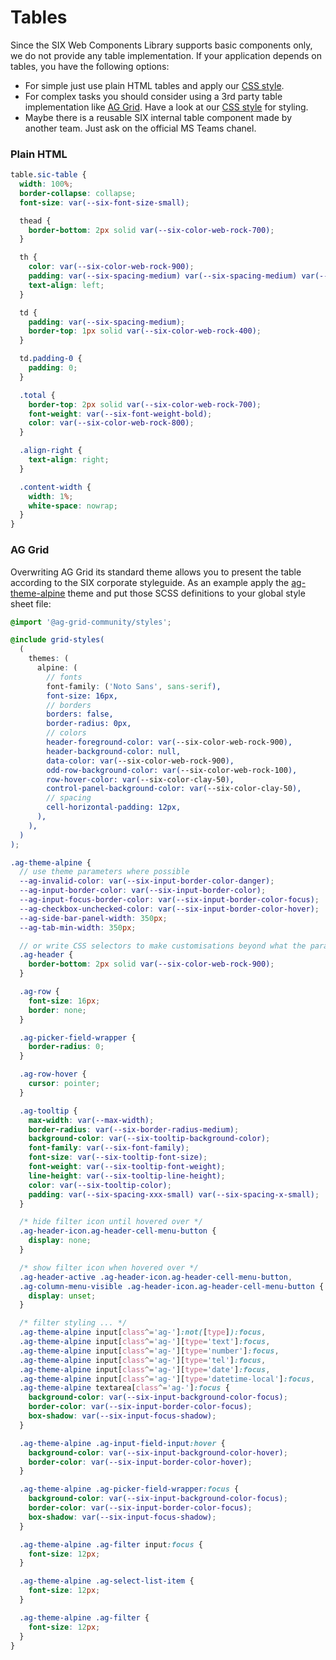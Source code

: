 # Tables

Since the SIX Web Components Library supports basic components only, we do not provide any table
implementation. If your application depends on tables, you have the following options:

- For simple just use plain HTML tables and apply our [CSS style](#plain-html).
- For complex tasks you should consider using a 3rd party table implementation like
  [AG Grid](https://www.ag-grid.com/). Have a look at our [CSS style](#ag-grid) for styling.
- Maybe there is a reusable SIX internal table component made by another team. Just ask on the
  official MS Teams chanel.

### Plain HTML

```scss
table.sic-table {
  width: 100%;
  border-collapse: collapse;
  font-size: var(--six-font-size-small);

  thead {
    border-bottom: 2px solid var(--six-color-web-rock-700);
  }

  th {
    color: var(--six-color-web-rock-900);
    padding: var(--six-spacing-medium) var(--six-spacing-medium) var(--six-spacing-x-small);
    text-align: left;
  }

  td {
    padding: var(--six-spacing-medium);
    border-top: 1px solid var(--six-color-web-rock-400);
  }

  td.padding-0 {
    padding: 0;
  }

  .total {
    border-top: 2px solid var(--six-color-web-rock-700);
    font-weight: var(--six-font-weight-bold);
    color: var(--six-color-web-rock-800);
  }

  .align-right {
    text-align: right;
  }

  .content-width {
    width: 1%;
    white-space: nowrap;
  }
}
```

### AG Grid

Overwriting AG Grid its standard theme allows you to present the table according to the SIX
corporate styleguide. As an example apply the
[ag-theme-alpine](https://www.ag-grid.com/javascript-data-grid/themes/) theme and put those SCSS
definitions to your global style sheet file:

```scss
@import '@ag-grid-community/styles';

@include grid-styles(
  (
    themes: (
      alpine: (
        // fonts
        font-family: ('Noto Sans', sans-serif),
        font-size: 16px,
        // borders
        borders: false,
        border-radius: 0px,
        // colors
        header-foreground-color: var(--six-color-web-rock-900),
        header-background-color: null,
        data-color: var(--six-color-web-rock-900),
        odd-row-background-color: var(--six-color-web-rock-100),
        row-hover-color: var(--six-color-clay-50),
        control-panel-background-color: var(--six-color-clay-50),
        // spacing
        cell-horizontal-padding: 12px,
      ),
    ),
  )
);

.ag-theme-alpine {
  // use theme parameters where possible
  --ag-invalid-color: var(--six-input-border-color-danger);
  --ag-input-border-color: var(--six-input-border-color);
  --ag-input-focus-border-color: var(--six-input-border-color-focus);
  --ag-checkbox-unchecked-color: var(--six-input-border-color-hover);
  --ag-side-bar-panel-width: 350px;
  --ag-tab-min-width: 350px;

  // or write CSS selectors to make customisations beyond what the parameters support
  .ag-header {
    border-bottom: 2px solid var(--six-color-web-rock-900);
  }

  .ag-row {
    font-size: 16px;
    border: none;
  }

  .ag-picker-field-wrapper {
    border-radius: 0;
  }

  .ag-row-hover {
    cursor: pointer;
  }

  .ag-tooltip {
    max-width: var(--max-width);
    border-radius: var(--six-border-radius-medium);
    background-color: var(--six-tooltip-background-color);
    font-family: var(--six-font-family);
    font-size: var(--six-tooltip-font-size);
    font-weight: var(--six-tooltip-font-weight);
    line-height: var(--six-tooltip-line-height);
    color: var(--six-tooltip-color);
    padding: var(--six-spacing-xxx-small) var(--six-spacing-x-small);
  }

  /* hide filter icon until hovered over */
  .ag-header-icon.ag-header-cell-menu-button {
    display: none;
  }

  /* show filter icon when hovered over */
  .ag-header-active .ag-header-icon.ag-header-cell-menu-button,
  .ag-column-menu-visible .ag-header-icon.ag-header-cell-menu-button {
    display: unset;
  }

  /* filter styling ... */
  .ag-theme-alpine input[class^='ag-']:not([type]):focus,
  .ag-theme-alpine input[class^='ag-'][type='text']:focus,
  .ag-theme-alpine input[class^='ag-'][type='number']:focus,
  .ag-theme-alpine input[class^='ag-'][type='tel']:focus,
  .ag-theme-alpine input[class^='ag-'][type='date']:focus,
  .ag-theme-alpine input[class^='ag-'][type='datetime-local']:focus,
  .ag-theme-alpine textarea[class^='ag-']:focus {
    background-color: var(--six-input-background-color-focus);
    border-color: var(--six-input-border-color-focus);
    box-shadow: var(--six-input-focus-shadow);
  }

  .ag-theme-alpine .ag-input-field-input:hover {
    background-color: var(--six-input-background-color-hover);
    border-color: var(--six-input-border-color-hover);
  }

  .ag-theme-alpine .ag-picker-field-wrapper:focus {
    background-color: var(--six-input-background-color-focus);
    border-color: var(--six-input-border-color-focus);
    box-shadow: var(--six-input-focus-shadow);
  }

  .ag-theme-alpine .ag-filter input:focus {
    font-size: 12px;
  }

  .ag-theme-alpine .ag-select-list-item {
    font-size: 12px;
  }

  .ag-theme-alpine .ag-filter {
    font-size: 12px;
  }
}
```
